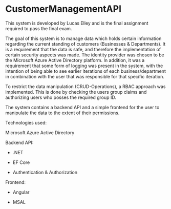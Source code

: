# CustomerManagementAPI

This system is developed by Lucas Elley and is the final assignment required to pass the final exam. 


The goal of this system is to manage data which holds certain information regarding the current standing of customers (Businesses & Departments). It is a requirement that the data is safe, and therefore the implementation of certain security aspects was made. The identity provider was chosen to be the Microsoft Azure Active Directory platform. In addition, it was a requirement that some form of logging was present in the system, with the intention of being able to see earlier iterations of each business/department in combination with the user that was responsible for that specific iteration. 

To restrict the data manipulation (CRUD-Operations), a RBAC approach was implemented. This is done by checking the users group claims and authorizing users who posses the required group ID. 

The system contains a backend API and a simple frontend for the user to manipulate the data to the extent of their permissions. 


Technologies used:

Microsoft Azure Active Directory

Backend API:

* .NET

* EF Core

* Authentication & Authorization

Frontend:

* Angular

* MSAL
